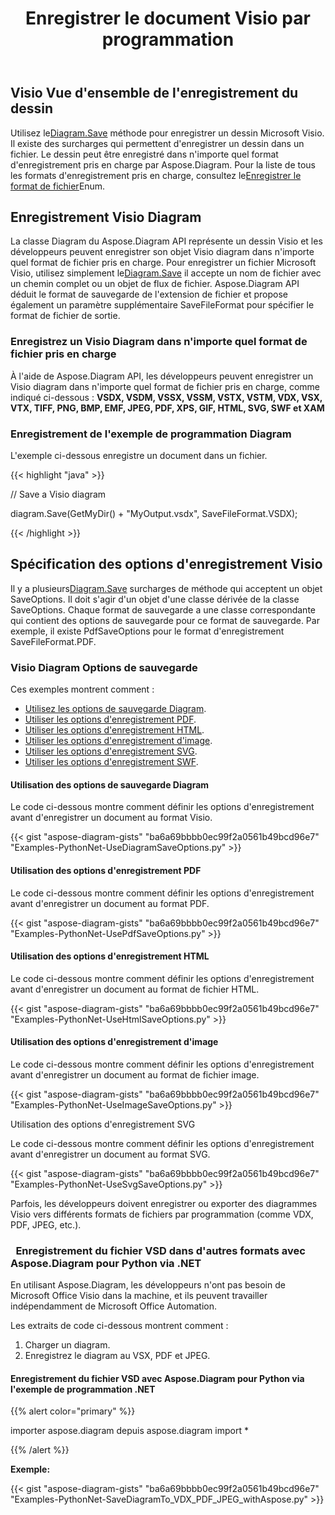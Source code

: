 ﻿---
title: Enregistrer le document Visio par programmation
linktitle: Enregistrer le document Visio
type: docs
weight: 30
url: /fr/python-net/save-visio-document/
description: Cette page décrit comment enregistrer le document Visio dans un fichier, diffuser avec la bibliothèque Aspose.Diagram.
---
## **Visio Vue d'ensemble de l'enregistrement du dessin**
 Utilisez le[Diagram.Save]() méthode pour enregistrer un dessin Microsoft Visio. Il existe des surcharges qui permettent d'enregistrer un dessin dans un fichier. Le dessin peut être enregistré dans n'importe quel format d'enregistrement pris en charge par Aspose.Diagram. Pour la liste de tous les formats d'enregistrement pris en charge, consultez le[Enregistrer le format de fichier]()Enum.
## **Enregistrement Visio Diagram**
 La classe Diagram du Aspose.Diagram API représente un dessin Visio et les développeurs peuvent enregistrer son objet Visio diagram dans n'importe quel format de fichier pris en charge. Pour enregistrer un fichier Microsoft Visio, utilisez simplement le[Diagram.Save]() il accepte un nom de fichier avec un chemin complet ou un objet de flux de fichier. Aspose.Diagram API déduit le format de sauvegarde de l'extension de fichier et propose également un paramètre supplémentaire SaveFileFormat pour spécifier le format de fichier de sortie.
### **Enregistrez un Visio Diagram dans n'importe quel format de fichier pris en charge**
À l'aide de Aspose.Diagram API, les développeurs peuvent enregistrer un Visio diagram dans n'importe quel format de fichier pris en charge, comme indiqué ci-dessous :
**VSDX, VSDM, VSSX, VSSM, VSTX, VSTM, VDX, VSX, VTX, TIFF, PNG, BMP, EMF, JPEG, PDF, XPS, GIF, HTML, SVG, SWF et XAM**
### **Enregistrement de l'exemple de programmation Diagram**
L'exemple ci-dessous enregistre un document dans un fichier.

{{< highlight "java" >}}

 // Save a Visio diagram

diagram.Save(GetMyDir() + "MyOutput.vsdx", SaveFileFormat.VSDX);

{{< /highlight >}}
## **Spécification des options d'enregistrement Visio**
 Il y a plusieurs[Diagram.Save]() surcharges de méthode qui acceptent un objet SaveOptions. Il doit s'agir d'un objet d'une classe dérivée de la classe SaveOptions. Chaque format de sauvegarde a une classe correspondante qui contient des options de sauvegarde pour ce format de sauvegarde. Par exemple, il existe PdfSaveOptions pour le format d'enregistrement SaveFileFormat.PDF.
### **Visio Diagram Options de sauvegarde**
Ces exemples montrent comment :

- [Utilisez les options de sauvegarde Diagram](https://docs.aspose.com/diagram/python-net/save-visio-document/).
- [Utiliser les options d'enregistrement PDF](https://docs.aspose.com/diagram/python-net/save-visio-document/).
- [Utiliser les options d'enregistrement HTML](https://docs.aspose.com/diagram/python-net/save-visio-document/).
- [Utiliser les options d'enregistrement d'image](https://docs.aspose.com/diagram/python-net/save-visio-document/).
- [Utiliser les options d'enregistrement SVG](https://docs.aspose.com/diagram/python-net/save-visio-document/).
- [Utiliser les options d'enregistrement SWF](https://docs.aspose.com/diagram/python-net/save-visio-document/).
#### **Utilisation des options de sauvegarde Diagram**
Le code ci-dessous montre comment définir les options d'enregistrement avant d'enregistrer un document au format Visio.

{{< gist "aspose-diagram-gists" "ba6a69bbbb0ec99f2a0561b49bcd96e7" "Examples-PythonNet-UseDiagramSaveOptions.py" >}}



#### **Utilisation des options d'enregistrement PDF**
Le code ci-dessous montre comment définir les options d'enregistrement avant d'enregistrer un document au format PDF.

{{< gist "aspose-diagram-gists" "ba6a69bbbb0ec99f2a0561b49bcd96e7" "Examples-PythonNet-UsePdfSaveOptions.py" >}}



#### **Utilisation des options d'enregistrement HTML**
Le code ci-dessous montre comment définir les options d'enregistrement avant d'enregistrer un document au format de fichier HTML.

{{< gist "aspose-diagram-gists" "ba6a69bbbb0ec99f2a0561b49bcd96e7" "Examples-PythonNet-UseHtmlSaveOptions.py" >}}



#### **Utilisation des options d'enregistrement d'image**
Le code ci-dessous montre comment définir les options d'enregistrement avant d'enregistrer un document au format de fichier image.



{{< gist "aspose-diagram-gists" "ba6a69bbbb0ec99f2a0561b49bcd96e7" "Examples-PythonNet-UseImageSaveOptions.py" >}}


Utilisation des options d'enregistrement SVG

Le code ci-dessous montre comment définir les options d'enregistrement avant d'enregistrer un document au format SVG.

{{< gist "aspose-diagram-gists" "ba6a69bbbb0ec99f2a0561b49bcd96e7" "Examples-PythonNet-UseSvgSaveOptions.py" >}}

Parfois, les développeurs doivent enregistrer ou exporter des diagrammes Visio vers différents formats de fichiers par programmation (comme VDX, PDF, JPEG, etc.).

### ` `**Enregistrement du fichier VSD dans d'autres formats avec Aspose.Diagram pour Python via .NET**
En utilisant Aspose.Diagram, les développeurs n'ont pas besoin de Microsoft Office Visio dans la machine, et ils peuvent travailler indépendamment de Microsoft Office Automation.

Les extraits de code ci-dessous montrent comment :

1. Charger un diagram.
1. Enregistrez le diagram au VSX, PDF et JPEG.
#### **Enregistrement du fichier VSD avec Aspose.Diagram pour Python via l'exemple de programmation .NET**
{{% alert color="primary" %}} 

importer aspose.diagram
depuis aspose.diagram import *

{{% /alert %}} 

**Exemple:**

{{< gist "aspose-diagram-gists" "ba6a69bbbb0ec99f2a0561b49bcd96e7" "Examples-PythonNet-SaveDiagramTo_VDX_PDF_JPEG_withAspose.py" >}}
